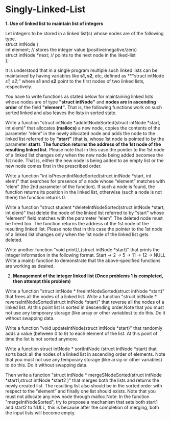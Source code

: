 # Singly-Linked-List
**1. Use of linked list to maintain list of integers**

Let integers to be stored in a linked list(s) whose nodes are of the following type.\
struct intNode {\
  int element; // stores the integer value (positive/negative/zero)\
  struct intNode *next; // points to the next node in the liked-list \
};

It is understood that in a single program multiple such linked lists can be maintained by having variables like **s1, s2**, etc, defined as **"struct intNode *s1, *s2;"** where **s1** and **s2** point to the first nodes of two linked lists, respectively.

You have to write functions as stated below for maintaining linked lists whose nodes are of type **"struct intNode"** and **nodes are in ascending order** of the field **"element"**. That is, the following functions work on such sorted linked and also leaves the lists in sorted state.

Write a function "struct intNode *addIntNodeSorted(struct intNode *start, int elem)" that allocates **(mallocs)** a new node, copies the contents of the parameter “elem” in the newly allocated node and adds the node to the linked list referred to by **"start"** (that is, whose 1st node is pointed to by the parameter **start**). **The function returns the address of the 1st node of the resulting linked list**. Please note that in this case the pointer to the 1st node of a linked list changes only when the new node being added becomes the 1st node. That is, either the new node is being added to an empty list or the new node comes first in the prescribed order.

Write a function "int isPresentIntNodeSorted(struct intNode *start, int elem)" that searches for presence of a node whose “element” matches with “elem” (the 2nd parameter of the function). If such a node is found, the function returns its position in the linked list, otherwise (such a node is not there) the function returns 0.

Write a function "struct student *deleteIntNodeSorted(struct intNode *start, int elem)" that delete the node of the linked list referred to by "start" whose “element” field matches with the parameter “elem”. The deleted node must be freed too. The function returns the address of the 1st node of the resulting linked list. Please note that in this case the pointer to the 1st node of a linked list changes only when the 1st node of the linked list gets deleted.

Write another function "void printLL(struct intNode *start)" that prints the integer information in the following format.
Start -> 2 -> 5 -> 11 -> 12 -> NULL
Write a main() function to demonstrate that the above-specified functions are working as desired.

2. **Management of the integer linked list (Once problems 1 is completed, then attempt this problem)**

Write a function "struct intNode * freeIntNodeSorted(struct intNode *start)" that frees all the nodes of a linked list.
Write a function "struct intNode * reverseIntNodeSorted(struct intNode *start)" that reverse all the nodes of a linked list. At this point list is sorted in descending order.Note that you must not use any temporary storage (like array or other variables) to do
this. Do it without swapping data.

Write a function "void updateIntNode(struct intNode *start)" that randomly adds a value (between 0 to 9) to each element of the list. At this point of time the list is not sorted anymore.

Write a function struct intNode * sortIntNode (struct intNode *start) that sorts back all the nodes of a linked list in ascending order of elements. Note that you must not use any temporary storage (like array or other variables) to do this. Do it without swapping data.

Then write a function "struct intNode * mergeSNodeSorted(struct intNode *start1,struct intNode *start2 )" that merges both the lists and returns the newly created list. The resulting list also should be in the sorted order with respect to the “element” and finally one list should exists. Note that you must not allocate any new node through malloc.Note: In the function "mergeIntNodeSorted", try to propose a mechanism that sets both start1 and start2 to NULL, this is because after the completion of merging, both the input lists will become empty.
